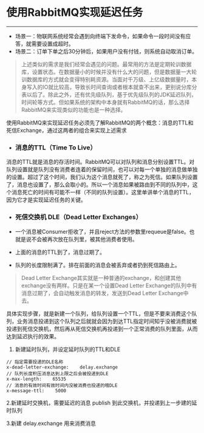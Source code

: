 # 使用RabbitMQ实现延迟任务

---

* 场景一：物联网系统经常会遇到向终端下发命令，如果命令一段时间没有应答，就需要设置成超时。
* 场景二：订单下单之后30分钟后，如果用户没有付钱，则系统自动取消订单。

> 上述类似的需求是我们经常会遇见的问题。最常用的方法是定期轮训数据库，设置状态。在数据量小的时候并没有什么大的问题，但是数据量一大轮训数据库的方式就会变得特别耗资源。当面对千万级、上亿级数据量时，本身写入的IO就比较高，导致长时间查询或者根本就查不出来，更别说分库分表以后了。除此之外，还有优先级队列，基于优先级队列的JDK延迟队列，时间轮等方式。但如果系统的架构中本身就有RabbitMQ的话，那么选择RabbitMQ来实现类似的功能也是一种选择。

使用RabbitMQ来实现延迟任务必须先了解RabbitMQ的两个概念：消息的TTL和死信Exchange，通过这两者的组合来实现上述需求

* ### 消息的TTL（Time To Live）

消息的TTL就是消息的存活时间。RabbitMQ可以对队列和消息分别设置TTL。对队列设置就是队列没有消费者连着的保留时间，也可以对每一个单独的消息做单独的设置。超过了这个时间，我们认为这个消息就死了，称之为死信。如果队列设置了，消息也设置了，那么会取小的。所以一个消息如果被路由到不同的队列中，这个消息死亡的时间有可能不一样（不同的队列设置）。这里单讲单个消息的TTL，因为它才是实现延迟任务的关键。

* ### 死信交换机 DLE（Dead Letter Exchanges）
* 一个消息被Consumer拒收了，并且reject方法的参数里requeue是false。也就是说不会被再次放在队列里，被其他消费者使用。

* 上面的消息的TTL到了，消息过期了。

* 队列的长度限制满了。排在前面的消息会被丢弃或者扔到死信路由上。

> Dead Letter Exchange其实就是一种普通的exchange，和创建其他exchange没有两样。只是在某一个设置Dead Letter Exchange的队列中有消息过期了，会自动触发消息的转发，发送到Dead Letter Exchange中去。

具体实现步骤，就是新建一个队列，给队列设置一个TTL，但是不要来消费这个队列，业务消息投递到这个队列之后就就会因为到达TTL指定时间知乎没被消费就被投递到死信交换机，然后再从死信交换机再投递到一个正常消费的队列里面，从而达到延迟执行的效果。

1. 新建延时队列，并设定延时队列的TTL和DLE

```
// 指定需要投递的DLE名称
x-dead-letter-exchange:    delay.exchange
// 队列长度积压消息达到上限之后会被投递到DLE
x-max-length:    65535
// 消息的有效时间有效时间内没被消费也投递的哦DLE
x-message-ttl:    5000
```

2.新建延时交换机，需要延迟的消息 publish 到此交换机，并投递到上一步建的延时队列

3.新建 delay.exchange 用来消费消息

